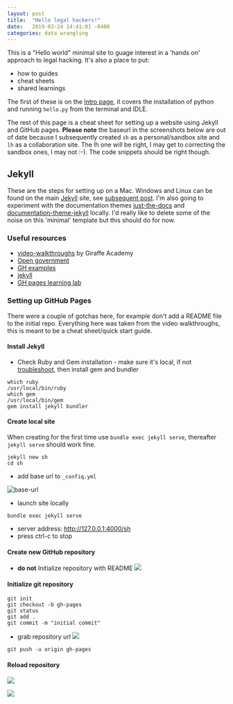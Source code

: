 ```yaml
---
layout: post
title:  "Hello legal hackers!"
date:   2019-03-24 14:41:01 -0400
categories: data wrangling
---
```

This is a "Hello world" minimal site to guage interest in a 'hands on' approach to legal hacking.  It's also a place to put: 
*    how to guides 
*    cheat sheets
*    shared learnings

The first of these is on the [Intro page](/sh/Intro), it covers the installation of python and running `hello.py` from the terminal and IDLE.  

The rest of this page is a cheat sheet for setting up a website using Jekyll and GitHub pages.  **Please note** the baseurl in the screenshots below are out of date because I subsequently created `sh` as a personal/sandbox site and `lh` as a collaboration site.  The lh one will be right, I may get to correcting the sandbox ones, I may not :-).  The code snippets should be right though.

## Jekyll

These are the steps for setting up on a Mac.  Windows and Linux can be found on the main [Jekyll](https://jekyllrb.com/docs/installation/) site, see [subsequent post](https://halkypi.github.io/sh/2019/03/27/conformity-windows-pt-ii.html).  I'm also going to experiment with the documentation themes [just-the-docs](https://pmarsceill.github.io/just-the-docs/) and [documentation-theme-jekyll](https://github.com/tomjoht/documentation-theme-jekyll) locally.  I'd really like to delete some of the noise on this 'minimal' template but this should do for now.

### Useful resources

*    [video-walkthroughs](https://jekyllrb.com/tutorials/video-walkthroughs/) by Giraffe Academy
*    [Open government](https://github.com/github/government.github.com)
*    [GH examples](https://github.com/collections/github-pages-examples)
*    [jekyll](https://github.com/jekyll/jekyll)
*    [GH pages learning lab](https://lab.github.com/githubtraining/github-pages)

### Setting up GitHub Pages

There were a couple of gotchas here, for example don't add a README file to the initial repo.  Everything here was taken from the video walkthroughs, this is meant to be a cheat sheet/quick start guide.

#### Install Jekyll

*    Check Ruby and Gem installation - make sure it's local, if not [troubleshoot](https://jekyllrb.com/docs/troubleshooting/), then install gem and bundler
```
which ruby
/usr/local/bin/ruby
which gem
/usr/local/bin/gem
gem install jekyll bundler
```

#### Create local site
When creating for the first time use `bundle exec jekyll serve`, thereafter `jekyll serve` should work fine.

```
jekyll new sh
cd sh
```

*    add base url to `_confiq.yml`

![base-url](/sh/assets/images/base-url.png?raw=true)

*   launch site locally
```
bundle exec jekyll serve
```
*    server address: http://127.0.0.1:4000/sh
*    press ctrl-c to stop

#### Create new GitHub repository

*    **do not** Initialize repository with README
![](/sh/assets/images/new-repository.png?raw=true)

#### Initialize git repository

```
git init
git checkout -b gh-pages
git status
git add .
git commit -m "initial commit"
```
*    grab repository url
![](/sh/assets/images/initial-commit.png?raw=true)

```
git push -u origin gh-pages
```
#### Reload repository

![](/sh/assets/images/initial-commit-reload.png?raw=true)

![](/sh/assets/images/published-at.png?raw=true)

